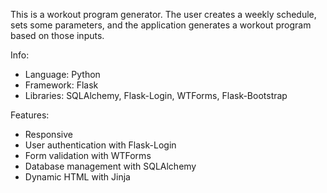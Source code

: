 This is a workout program generator. The user creates a weekly schedule, sets some parameters, and the application generates a workout program based on those inputs.

Info:

* Language: Python
* Framework: Flask
* Libraries: SQLAlchemy, Flask-Login, WTForms, Flask-Bootstrap

Features:

* Responsive
* User authentication with Flask-Login
* Form validation with WTForms
* Database management with SQLAlchemy
* Dynamic HTML with Jinja
